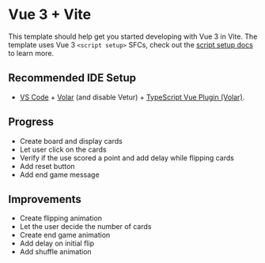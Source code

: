 # Vue 3 + Vite

This template should help get you started developing with Vue 3 in Vite. The template uses Vue 3 `<script setup>` SFCs, check out the [script setup docs](https://v3.vuejs.org/api/sfc-script-setup.html#sfc-script-setup) to learn more.

## Recommended IDE Setup

- [VS Code](https://code.visualstudio.com/) + [Volar](https://marketplace.visualstudio.com/items?itemName=Vue.volar) (and disable Vetur) + [TypeScript Vue Plugin (Volar)](https://marketplace.visualstudio.com/items?itemName=Vue.vscode-typescript-vue-plugin).

## Progress

- Create board and display cards
- Let user click on the cards
- Verify if the use scored a point and add delay while flipping cards
- Add reset button
- Add end game message

## Improvements

- Create flipping animation
- Let the user decide the number of cards
- Create end game animation
- Add delay on initial flip
- Add shuffle animation
